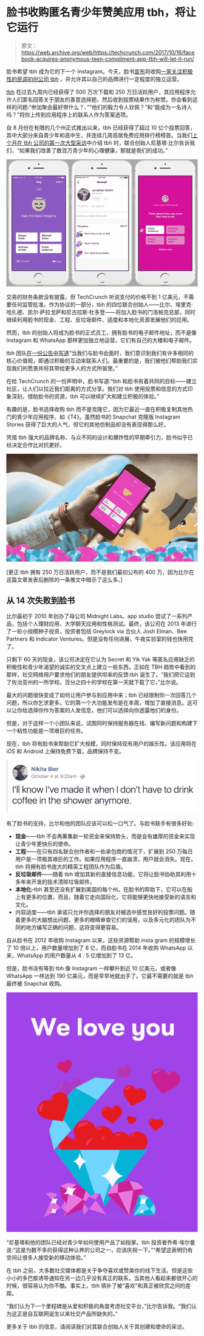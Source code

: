 # 脸书收购匿名青少年赞美应用 tbh，将让它运行

> 原文：<https://web.archive.org/web/https://techcrunch.com/2017/10/16/facebook-acquires-anonymous-teen-compliment-app-tbh-will-let-it-run/>

脸书希望 tbh 成为它的下一个 Instagram。今天，脸书[宣布](https://web.archive.org/web/20230404053518/https://tbhtime.com/news/)将收购[一家关注积极性的民调初创公司 tbh](https://web.archive.org/web/20230404053518/https://techcrunch.com/2017/09/22/tbh-app/) ，并允许其以自己的品牌进行一定程度的独立运营。

[tbh](https://web.archive.org/web/20230404053518/https://tbhtime.com/) 在过去九周内已经获得了 500 万次下载和 250 万日活跃用户，其应用程序允许人们匿名回答关于朋友的善意选择题，然后收到投票结果作为称赞。你会看到这样的问题:“参加聚会最好带什么？、”“他们的毅力令人钦佩？”和“能成为一名诗人吗？”将你上传到应用程序上的联系人作为答案选项。

自 8 月份在有限的几个州正式推出以来，tbh 已经获得了超过 10 亿个投票回答，其中大部分来自青少年和高中生，并连续几周高居免费应用排行榜榜首。当我们[上个月在 tbh 公司的第一次大型采访](https://web.archive.org/web/20230404053518/https://techcrunch.com/2017/09/22/tbh-app/)中介绍 tbh 时，联合创始人尼基塔·比尔告诉我们，“如果我们改善了数百万青少年的心理健康，那就是我们的成功。”

![](img/405b62ae328adddbd4aaaa72a23ae95c.png)

交易的财务条款没有披露，但 TechCrunch 听说支付的价格不到 1 亿美元，不需要任何监管批准。作为协议的一部分，tbh 的四位联合创始人——比尔、埃里克·哈扎德、凯尔·萨拉戈萨和尼古拉斯·杜多登——将加入脸书的门洛帕克总部，同时继续利用脸书的现金、工程、反垃圾邮件、适度和本地化资源发展他们的应用。

然而，tbh 的创始人将成为脸书的正式员工，拥有脸书的电子邮件地址，而不是像 Instagram 和 WhatsApp 那样更加独立地运营，它们有自己的大楼和电子邮件。

tbh 团队[在一份公告中写道](https://web.archive.org/web/20230404053518/https://tbhtime.com/news/)“当我们与脸书会面时，我们意识到我们有许多相同的核心价值观，即通过积极的互动来联系人们。最重要的是，我们被他们帮助我们实现我们的愿景并将其带给更多人的方式所驱使。”

在给 TechCrunch 的一份声明中，脸书写道:“tbh 和脸书有着共同的目标——建立社区，让人们以拉近我们距离的方式分享。我们对 tbh 使用投票和信息的方式印象深刻，借助脸书的资源，tbh 可以继续扩大和建立积极的体验。”

有趣的是，脸书选择收购 tbh 而不是克隆它，因为它最近一直在积极复制其他热门的青少年应用程序，如《T4》。虽然脸书的 Snapchat 克隆版 Instagram Stories 获得了巨大的人气，但它的其他仿制品却没有表现得那么好。

凭借 tbh 强大的品牌名称、与众不同的设计和爆炸性的早期牵引力，脸书似乎已经决定合作比对抗更好。

![](img/01a3a96563ce6d293eb0029398b46dd9.png)

[更正:tbh 拥有 250 万日活跃用户，而不是我们最初公布的 400 万，因为比尔在这篇文章发表后删除的一条推文中暗示了这么多。]

## 从 14 次失败到脸书

比尔最初于 2010 年创办了母公司 Midnight Labs。app studio 尝试了一系列产品，包括个人理财应用、大学聊天应用和性格测试。最终，该公司在 2013 年进行了一轮小规模种子投资，投资者包括 Greylock via 合伙人 Josh Elman、Bee Partners 和 Indicator Ventures。但是没有任何进展，午夜实验室的钱也快用完了。

只剩下 60 天的现金，该公司决定在它认为 Secret 和 Yik Yak 等匿名应用缺乏的积极性和青少年渴望的诚实的交叉点上建立一些东西，正如在 TBH 趋势中看到的那样，社交网络用户要求他们的朋友提供坦率的反馈:tbh 诞生了。“我们把它运到了佐治亚州的一所学校。百分之四十的学校在第一天就下载了它，”比尔说。

最大的问题很快变成了如何让用户参与到应用中来；tbh 已经限制你一次回答几个问题，所以你乞求更多。它的第一个大功能发布是在本周，增加了直接消息。这可以让你给选择你作为答案的人发信息，他们可以选择向你透露他们的身份。

但是，对于这样一个小团队来说，试图同时保持服务器在线、编写新问题和构建下一个粘性功能是一项艰巨的任务。

现在，tbh 将有脸书来帮助它扩大规模，同时保持现有用户的娱乐性。该应用将在 iOS 和 Android 上保持免费下载，品牌保持不变。

![](img/d070a89b4fb5803d74752fd13569c35a.png)

有了脸书的支持，比尔和他的团队应该可以松一口气了。与脸书联手有很多好处:

*   **现金**——tbh 不会再筹集新一轮资金来保持势头，而是会有雄厚的资金来实现让青少年更快乐的使命。
*   **工程**——在只有四名联合创作者和一些承包商的情况下，扩展到 250 万每日用户是一项极其艰巨的工作。如果应用程序一直崩溃，用户就会消失。现在，tbh 将拥有脸书庞大的精英工程团队作为后盾。
*   **反垃圾邮件**——随着 tbh 增加其新的直接信息功能，它将让脸书协助其利用十多年来开发的技术清除垃圾邮件。
*   **本地化**–tbh 甚至还没有扩展到美国的每个州。在脸书的帮助下，它可以在船上有更多的位置，而且，随着它走向国际化，它将能够更快地接受新的语言和文化。
*   内容适度——tbh 承诺只允许你选择的朋友对被选中感觉良好的投票问题。随着更多的大脑想出问题，更多的眼睛审查它们的误用，以及多元化的团队为不同的地方编写正确的问题，这将变得更容易。

自从脸书在 2012 年收购 Instagram 以来，这些资源帮助 insta gram 的规模增长了 10 倍以上，用户数量增加到了 8 亿，而自脸书在 2014 年收购 WhatsApp 以来，WhatsApp 的用户数量从 4 . 5 亿增加到了 13 亿。

但是，脸书没有等到 tbh 像 Instagram 一样攀升到近 10 亿美元，或者像 WhatsApp 一样达到 190 亿美元，而是早早地就出手了。它最不需要的就是 tbh 最终被 Snapchat 收购。

![](img/7f6091837ea6de82a4f2e1f01e612e7a.png)

“尼基塔和他的团队已经对青少年如何使用产品了如指掌。tbh 投资者乔希·埃尔曼说:“这是为数不多的获得这种认养的公司之一，应该庆祝一下。”“希望这表明仍有空间让很多人接受新的移动体验。”

在 tbh 之前，大多数社交媒体都是关于争夺喜欢或赞美你的线下生活。但是这些小小的多巴胺诱导通知在另一边几乎没有真正的联系，当其他人看起来都很开心的时候，很容易认为你不酷。事实上，tbh 填补了被“喜欢”和真正被欣赏之间的差距。

“我们认为下一个里程碑是从爱和积极的角度考虑社交平台，”比尔告诉我。“我们认为这正是自互联网诞生以来社交产品所缺失的。”

更多关于 tbh 的信息，请阅读我们对其联合创始人关于其创建和使命的采访。